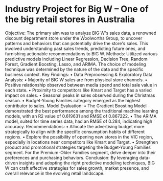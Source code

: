# Industry Project for Big W – One of the big retail stores in Australia
Objective: The primary aim was to analyze BIG W's sales data, a renowned discount department store
under the Woolworths Group, to uncover patterns and behaviors that can potentially drive the store's sales.
This involved understanding past sales trends, predicting future ones, and furnishing actionable
recommendations to BIG W.
Methods: Utilized various predictive models including Linear Regression, Decision Tree, Random Forest,
Gradient Boosting, Lasso, and ARIMA. The choice of modeling technique was determined by the nature of
the data and the specific business context.
Key Findings:
• Data Preprocessing & Exploratory Data Analysis:
• Majority of BIG W sales are from physical store channels.
• Positive relationship observed between media spend and total sale value in each state.
• Proximity to competitors like Kmart and Target has a varied impact on sales.
• Seasonal peaks in sales observed during the Christmas season.
• Budget-Young Families category emerged as the highest contributor to sales.
Model Evaluation:
• The Gradient Boosting Model demonstrated the best performance among the traditional machine
learning models, with an R2 value of 0.619631 and RMSE of 0.867222.
• The ARIMA model, suited for time series data, had an RMSE of 0.284, indicating high accuracy.
Recommendations:
• Allocate the advertising budget more strategically to align with the specific consumption habits of
different regions.
• Explore the possibility of opening new stores in the VIC region, especially in locations near
competitors like Kmart and Target.
• Strengthen product and promotional strategies targeting the Budget-Young Families segment. For
the Premium-Older Families segment, delve deeper into their preferences and purchasing
behaviors.
Conclusion: By leveraging data-driven insights and adopting the right predictive modeling techniques,
BIG W can craft effective strategies for sales growth, market presence, and overall relevance in the
evolving retail landscape.
